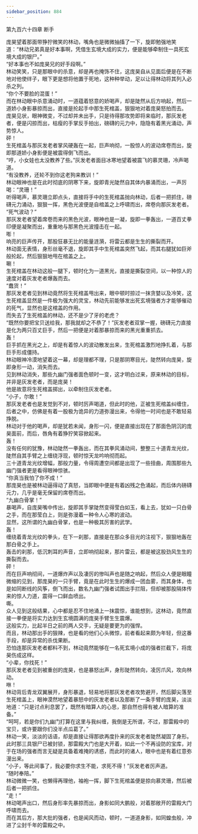 ```yaml
---
sidebar_position: 884
---
```

 第九百六十四章 断手


庞昊望着那面带狰狞微笑的林动，嘴角也是微微抽搐了一下，旋即勉强地笑道：“林动兄弟真是好本事啊，凭借生玄境大成的实力，便是能够牵制住一具死玄境大成的银尸。”  
“好本事也不如庞昊兄的好手段啊。”  
林动笑笑，只是那眼中的杀意，却是再也掩饰不住，这庞昊自从见面后便是在不断地对他使绊子，眼下更是想将他置于死地，这种种举动，足以让得林动将其列入必杀之列。  
“你个不要脸的混蛋！”  
而在林动眼中杀意涌动时，一道蕴着怒意的娇喝声，却是陡然从后方响起，然后一道娇小身影暴掠而出，直接是抡起手中那生死棺盖，狠狠地对着庞昊怒拍而去。  
庞昊见状，眼神微变，不过却并未出手，只是待得那攻势即将来临时，那灰发老者，便是闪掠而出，枯瘦的手掌反手拍出，磅礴的元力中，隐隐有着黑光涌动，声势惊人。  
砰！  
生死棺盖与那灰发老者掌风硬轰在一起，巨声响彻，一股惊人的波动席卷而出，旋即那道娇小身影便是被震得倒飞而出。  
“哼，小女娃也太没教养了些。”灰发老者面目冰寒地望着被震飞的慕灵珊，冷声喝道。  
“有没教养，还轮不到你这老狗来教训！”  
林动眼神也是在此时彻底的阴寒下来，旋即青光陡然自其体内暴涌而出，一声厉喝：“灵珊！”  
听得喝声，慕灵珊立即点头，直接将手中的生死棺盖抛向林动，后者一把抓住，磅礴元力涌动，狠狠一挥，黑色光波便是自棺盖之上呼啸而出，席卷向那灰发老者。  
“死气波动？”  
那灰发老者望着席卷而来的黑色光波，眼神也是一凝，旋即一拳轰出，一道百丈拳印便是凝聚而出，重重地与那黑色光波撞击在一起。  
嘭！  
响亮的巨声传开，那股狂暴无比的能量涟漪，将雷云都是生生的撕裂而开。  
林动面无表情，身形丝毫不退，旋即其手中生死棺盖突然飞起，而其右腿犹如巨斧般抡起，然后狠狠地甩在棺盖之上。  
唰！  
生死棺盖在林动这般一腿下，顿时化为一道黑光，直接是撕裂空间，以一种惊人的速度对着灰发老者爆轰而去。  
“蠢货！”  
那灰发老者见到林动竟然将生死棺盖甩出来，眼中顿时掠过一抹贪婪以及冷笑，这生死棺盖显然是一件极为强大的灵宝，林动先前能够发出死玄境强者方才能够催动的死气，显然也是这棺盖的作用。  
而失去了生死棺盖的林动，还不是少了牙的老虎？  
“既然你要把宝贝送给我，那我就却之不恭了！”灰发老者双掌一握，磅礴元力直接是化为两只百丈巨手，然后一把便是对着那暴掠而来的黑光重重抓去。  
轰！  
巨手抓在黑光之上，却是有着惊人的波动散发出来，生死棺盖激烈地挣扎着，与那巨手形成僵持。  
林动眼神冷漠地望着这一幕，却是理都不理，只是那阴寒目光，陡然转向庞昊，旋即身形一动，消失而去。  
见到林动消失，那些九幽门强者面色顿时一变，这才明白过来，原来林动的目标，并非是灰发老者，而是庞昊！  
他是故意将生死棺盖掷出，以牵制住灰发老者。  
“小子，尔敢！”  
那灰发老者也是发觉到不对，顿时厉声喝道，但此时的他，正被生死棺盖纠缠住，后者之中，仿佛是有着一股极为诡异的力道弥漫出来，令得他一时间也是不敢轻易挣脱。  
林动对于他的喝声，却是犹若未闻，身形一闪，便是直接出现在了那面色阴沉的庞昊面前，而后，唇角有着狰狞笑容掀起来。  
轰！  
没有任何的犹豫，林动陡然一拳轰出，而在其拳风涌动间，整整三十道青龙光纹，陡然自其手臂之上缠绕浮现，顿时惊天龙吟响彻而起。  
三十道青龙光纹增幅，那般力量，令得周遭空间都是出现了一些扭曲，周围那些九幽门强者更是看得眼神惊骇。  
“你真当我怕了你不成！”  
那庞昊也是被林动逼得动了真怒，当即眼中便是有着凶残之色涌起，而后体内磅礴元力，几乎是毫无保留的席卷而出。  
“九幽白骨掌！”  
暴喝声，自庞昊嘴中传出，旋即其手掌陡然变得莹白如玉，看上去，犹如一只白骨之手，而在那莹白上，则是弥漫着一种令人心寒的波动。  
显然，这所谓的九幽白骨掌，也是一种极其厉害的武学。  
轰！  
缠绕着青龙光纹的拳头，在下一刹那，直接是在那众多目光的注视下，狠狠地轰在那白骨之手上。  
轰击的刹那，低沉刺耳的声音，立即响彻起来，那片雷云，都是被这股劲风生生的撕裂而去。  
砰！  
而在巨声响彻间，一道爆炸声以及凄厉的惨叫声也是随之响起，然后众人便是眼瞳微缩的见到，那庞昊的一只手臂，竟是在此时生生的爆成一团血雾，而其身体，也是如同断线的风筝，倒飞而出，数名九幽门强者试图出手拦阻，但却被那股隔体传来的惊人力道，震得一口鲜血喷出。  
嘶。  
众人见到这般结果，心中都是忍不住地涌上一抹震惊，谁能想到，这林动，竟然直接一拳便是将实力达到生玄境圆满的庞昊手臂生生震爆。  
这般实力，比起半日之前的两人交手，无疑是要更为的强悍。  
而且，林动那出手的狠辣，也是看的他们心头微惊，前者看起来颇为年轻，但这番手段，却是异常的杀伐果断。  
恐怕连那灰发老者都料不到，林动竟然能够在一名死玄境小成的强者拦截下，将庞昊伤成这样。  
“小辈，你找死！”  
那灰发老者见到被重创的庞昊，也是暴怒出声，身形陡然转向，凌厉爪风，攻向林动。  
咻！  
林动背后青龙双翼展开，身形暴退，轻易地将那灰发老者攻势避开，然后脚尖落至生死棺盖上，眼神漠然地望着暴怒中的灰发老者以及那断了一条手臂的庞昊，淡淡地道：“只是讨点利息罢了，既然有暗算人的心思，那自然也得有被人暗算的准备。”  
“呵呵，若是你们九幽门打算在这里与我纠缠，我倒是无所谓，不过，那雷殿中的宝贝，或许要跟你们没半点瓜葛了。”  
林动一笑，淡淡的话语，却是直接让得那欲再度扑来的灰发老者陡然凝固了身形。  
此时那三具银尸已被封锁，那雷殿大门也是大开着，如此一个不再设防的宝库，对于在场的强者而言无疑是具备着难掩的诱惑，而此时的诸人，眼中也是有着红意弥漫出来。  
“小子，等此间事了，我必要你求生不能，求死不得！”灰发老者厉声道。  
“随时奉陪。”  
林动微微一笑，也懒得再理他，袖袍一挥，脚下生死棺盖便是掠向慕灵珊，然后被后者一把抓住。  
“走！”  
林动喝声出口，然后身形率先暴掠而出，身影如同大鹏般，对着那敞开的雷殿大门呼啸而去。  
而在其后方，那大批的强者，也是闻风而动，顿时，一道道身影，如同蝗虫般，冲进了尘封千年的雷殿之中。  
  
  
